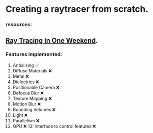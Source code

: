 Creating a raytracer from scratch.
====================================================================================================
### resources: 
[Ray Tracing In One Weekend](https://raytracing.github.io/books/RayTracingInOneWeekend.html).
----------------------------------------------------------------------------------------------------
### Features implemented:
1. Antialising :white_check_mark:
2. Diffuse Materials :x:
3. Metal :x:
4. Dielectrics :x:
5. Positionable Camera :x:
6. Defocus Blur :x:
7. Texture Mapping :x:
8. Motion Blur :x:
9. Bounding Volumes :x:
10. Light :x:
11. Parallelism :x:
12. GPU :x:
13: Interface to control features :x:
